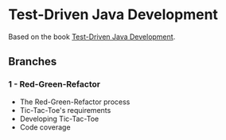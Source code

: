 # Test-Driven Java Development

Based on the book [Test-Driven Java Development](https://www.amazon.com/Test-Driven-Java-Development-end-end/dp/1788836111/ref=dp_ob_title_bk).

## Branches

### 1 - Red-Green-Refactor

- The Red-Green-Refactor process
- Tic-Tac-Toe's requirements
- Developing Tic-Tac-Toe
- Code coverage
 